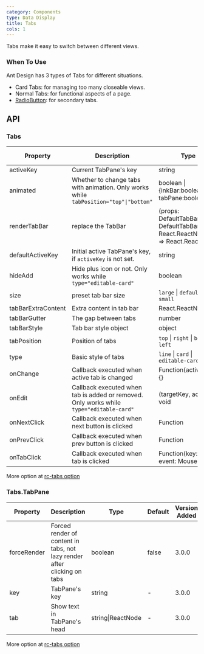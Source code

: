 ```yaml
---
category: Components
type: Data Display
title: Tabs
cols: 1
---
```


Tabs make it easy to switch between different views.

### When To Use

Ant Design has 3 types of Tabs for different situations.

- Card Tabs: for managing too many closeable views.
- Normal Tabs: for functional aspects of a page.
- [RadioButton](/components/radio/#components-radio-demo-radiobutton): for secondary tabs.

## API

### Tabs

| Property | Description | Type | Default | Version Added |
| --- | --- | --- | --- | --- |
| activeKey | Current TabPane's key | string | - | 3.0.0 |
| animated | Whether to change tabs with animation. Only works while `tabPosition="top"\|"bottom"` | boolean \| {inkBar:boolean, tabPane:boolean} | `true`, `false` when `type="card"` | 3.0.0 |
| renderTabBar | replace the TabBar | (props: DefaultTabBarProps, DefaultTabBar: React.ReactNode) => React.ReactNode | - | 3.9.0 |
| defaultActiveKey | Initial active TabPane's key, if `activeKey` is not set. | string | - | 3.0.0 |
| hideAdd | Hide plus icon or not. Only works while `type="editable-card"` | boolean | `false` | 3.0.0 |
| size | preset tab bar size | `large` \| `default` \| `small` | `default` | 3.0.0 |
| tabBarExtraContent | Extra content in tab bar | React.ReactNode | - | 3.0.0 |
| tabBarGutter | The gap between tabs | number | - | 3.2.0 |
| tabBarStyle | Tab bar style object | object | - | 3.0.0 |
| tabPosition | Position of tabs | `top` \| `right` \| `bottom` \| `left` | `top` | 3.0.0 |
| type | Basic style of tabs | `line` \| `card` \| `editable-card` | `line` | 3.0.0 |
| onChange | Callback executed when active tab is changed | Function(activeKey) {} | - | 3.0.0 |
| onEdit | Callback executed when tab is added or removed. Only works while `type="editable-card"` | (targetKey, action): void | - | 3.0.0 |
| onNextClick | Callback executed when next button is clicked | Function | - | 3.0.0 |
| onPrevClick | Callback executed when prev button is clicked | Function | - | 3.0.0 |
| onTabClick | Callback executed when tab is clicked | Function(key: string, event: MouseEvent) | - | 3.0.0 |

More option at [rc-tabs option](https://github.com/react-component/tabs#tabs)

### Tabs.TabPane

| Property | Description | Type | Default | Version Added |
| --- | --- | --- | --- | --- |
| forceRender | Forced render of content in tabs, not lazy render after clicking on tabs | boolean | false | 3.0.0 |
| key | TabPane's key | string | - | 3.0.0 |
| tab | Show text in TabPane's head | string\|ReactNode | - | 3.0.0 |

More option at [rc-tabs option](https://github.com/react-component/tabs#tabpane)
